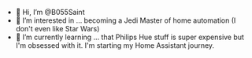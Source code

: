 - 👋 Hi, I’m @B055Saint
- 👀 I’m interested in ... becoming a Jedi Master of home automation (I don't even like Star Wars)
- 🌱 I’m currently learning ... that Philips Hue stuff is super expensive but I'm obsessed with it. I'm starting my Home Assistant journey.


<!---
B055Saint/B055Saint is a ✨ special ✨ repository because its `README.md` (this file) appears on your GitHub profile.
You can click the Preview link to take a look at your changes.
--->
